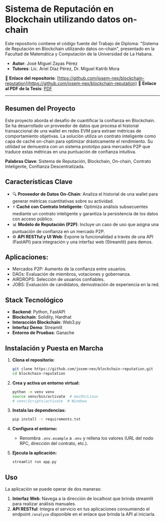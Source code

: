 # Sistema de Reputación en Blockchain utilizando datos on-chain

Este repositorio contiene el código fuente del Trabajo de Diploma: "Sistema de Reputación en Blockchain utilizando datos on-chain", presentado en la Facultad de Matemática y Computación de la Universidad de La Habana.

- **Autor**: José Miguel Zayas Pérez
- **Tutores**: Lic. Ariel Díaz Pérez, Dr. Miguel Katrib Mora

🔗 **Enlace del repositorio**: [https://github.com/josem-nex/blockchain-reputation](https://github.com/josem-nex/blockchain-reputation)
🔗 **Enlace al PDF de la Tesis**: [PDF](reputation.pdf)

---

## Resumen del Proyecto

Este proyecto aborda el desafío de cuantificar la confianza en Blockchain. Se ha desarrollado un proveedor de datos que procesa el historial transaccional de una wallet en redes EVM para extraer métricas de comportamiento objetivas. La solución utiliza un contrato inteligente como capa de caché on-chain para optimizar drásticamente el rendimiento. Su utilidad se demuestra con un sistema prototipo para mercados P2P que traduce estas métricas en una puntuación de confianza intuitiva.

**Palabras Clave**: Sistema de Reputación, Blockchain, On-chain, Contrato Inteligente, Confianza Descentralizada.

## Características Clave

- 🔍 **Proveedor de Datos On-Chain**: Analiza el historial de una wallet para generar métricas cuantitativas sobre su actividad.
- ⚡ **Caché con Contrato Inteligente**: Optimiza análisis subsecuentes mediante un contrato inteligente y garantiza la persistencia de los datos con acceso público.
- 📊 **Modelo de Reputación (P2P)**: Incluye un caso de uso que asigna una puntuación de confianza en un mercado P2P.
- ⚙️ **API RESTful y UI Web**: Expone la funcionalidad a través de una API (FastAPI) para integración y una interfaz web (Streamlit) para demos.

## Aplicaciones:

- Mercados P2P: Aumento de la confianza entre usuarios.
- DAOs: Evaluación de miembros, votaciones y gobernanza.
- AIRDROPS: Selección de usuarios confiables.
- JOBS: Evaluación de candidatos, demostración de experiencia en la red.

## Stack Tecnológico

- **Backend**: Python, FastAPI
- **Blockchain**: Solidity, Hardhat
- **Interacción Blockchain**: Web3.py
- **Interfaz Demo**: Streamlit
- **Entorno de Pruebas**: Ganache

## Instalación y Puesta en Marcha

1.  **Clona el repositorio:**

    ```bash
    git clone https://github.com/josem-nex/blockchain-reputation.git
    cd blockchain-reputation
    ```

2.  **Crea y activa un entorno virtual:**

    ```bash
    python -m venv venv
    source venv/bin/activate  # macOS/Linux
    # venv\Scripts\activate  # Windows
    ```

3.  **Instala las dependencias:**

    ```bash
    pip install -r requirements.txt
    ```

4.  **Configura el entorno:**

    - Renombra `.env.example` a `.env` y rellena los valores (URL del nodo RPC, dirección del contrato, etc.).

5.  **Ejecuta la aplicación:**
    ```bash
    streamlit run app.py
    ```

## Uso

La aplicación se puede operar de dos maneras:

1.  **Interfaz Web**: Navega a la dirección de localhost que brinda streamlit para realizar análisis manuales.
2.  **API RESTful**: Integra el servicio en tus aplicaciones consumiendo el endpoint `/analyze` disponible en el enlace que brinda la API al iniciarla.
